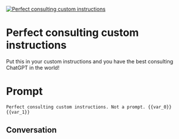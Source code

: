 
[![Perfect consulting custom instructions](https://flow-prompt-covers.s3.us-west-1.amazonaws.com/icon/Minimalist/i4.png)]()
# Perfect consulting custom instructions 
Put this in your custom instructions and you have the best consulting ChatGPT in the world!

# Prompt

```
Perfect consulting custom instructions. Not a prompt. {{var_0}} {{var_1}}
```

## Conversation




